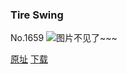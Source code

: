 ### Tire Swing
No.1659
![图片不见了~~~](https://imgs.xkcd.com/comics/tire_swing.png)

[原址](https://xkcd.com//1659) [下载](https://imgs.xkcd.com/comics/tire_swing.png)

